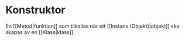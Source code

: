 # Konstruktor
En [[Metod|funktion]] som tilkallas när ett [[Instans (Objekt)|objekt]] ska skapas av en [[Klass|klass]]. 